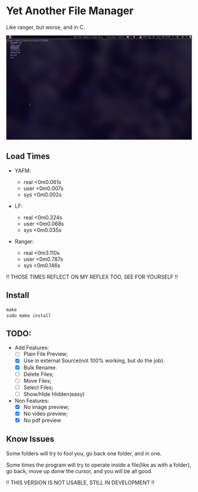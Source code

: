 # Yet Another File Manager

Like ranger, but worse, and in C.

![example](./newshow.png)

## Load Times
+ YAFM:
    - real    <0m0.061s
    - user    <0m0.007s
    - sys     <0m0.002s

+ LF:
    - real    <0m0.324s
    - user    <0m0.068s
    - sys     <0m0.035s

+ Ranger:
    - real    <0m3.110s
    - user    <0m0.787s
    - sys     <0m0.146s

!! THOSE TIMES REFLECT ON MY REFLEX TOO, SEE FOR YOURSELF !!

## Install

    make
    sudo make install

## TODO:

+ Add Features:
    - [ ] Plain File Preview;
    - [x] Use in external Source(not 100% working, but do the job).
    - [x] Bulk Rename.
    - [ ] Delete Files;
    - [ ] Move Files;
    - [ ] Select Files;
    - [ ] Show/Hide Hidden(easy)

+ Non Features:
    - [x] No image preview;
    - [x] No video preview;
    - [x] No pdf preview

## Know Issues

Some folders will try to fool you, go back one folder, and in one.

Some times the program will try to operate inside a file(like as with a folder),
go back, move up donw the cursor, and you will be all good.

!! THIS VERSION IS NOT USABLE, STILL IN DEVELOPMENT !!

